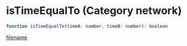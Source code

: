 # isTimeEqualTo (Category network)

```js
function isTimeEqualTo(timeA: number, timeB: number): boolean
```

[filename](isTimeEqualTo_m.md ':include')